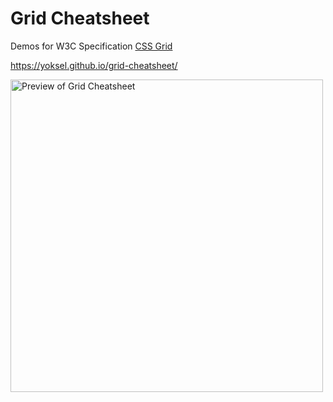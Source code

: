 # Grid Cheatsheet

Demos for W3C Specification [CSS Grid](https://www.w3.org/TR/css-grid-1)

https://yoksel.github.io/grid-cheatsheet/

<img src="https://yoksel.github.io/grid-cheatsheet/screenshot.png"
alt="Preview of Grid Cheatsheet" width="500"/>
